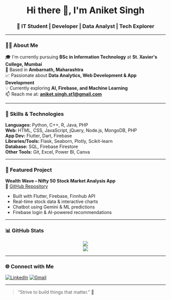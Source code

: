<h1 align="center">Hi there 👋, I'm Aniket Singh</h1>
<h3 align="center">🚀 IT Student | Developer | Data Analyst | Tech Explorer</h3>

---

### 🧑‍🎓 About Me

🎓 I'm currently pursuing **BSc in Information Technology** at **St. Xavier's College, Mumbai**  
📍 Based in **Ambarnath, Maharashtra**  
📈 Passionate about **Data Analytics, Web Development & App Development**  
💡 Currently exploring **AI, Firebase, and Machine Learning**  
📫 Reach me at: **aniket.singh.st1@gmail.com**  

---

### 🧰 Skills & Technologies

**Languages:** Python, C++, R, Java, PHP  
**Web:** HTML, CSS, JavaScript, jQuery, Node.js, MongoDB, PHP  
**App Dev:** Flutter, Dart, Firebase  
**Libraries/Tools:** Flask, Seaborn, Plotly, Scikit-learn  
**Database:** SQL, Firebase Firestore  
**Other Tools:** Git, Excel, Power BI, Canva

---

### 📱 Featured Project

**Wealth Wave – Nifty 50 Stock Market Analysis App**  
🔗 [GitHub Repository](https://github.com/SinghAniket24/wealth-wave-app)  
- Built with Flutter, Firebase, Finnhub API  
- Real-time stock data & interactive charts  
- Chatbot using Gemini & ML predictions  
- Firebase login & AI-powered recommendations

---

### 📊 GitHub Stats

<p align="center">
  <img src="https://github-readme-stats.vercel.app/api?username=SinghAniket24&show_icons=true&theme=tokyonight" />
  <br/>
  <img src="https://github-readme-streak-stats.herokuapp.com/?user=SinghAniket24&theme=tokyonight" />
</p>

---

### 🌐 Connect with Me

[![LinkedIn](https://img.shields.io/badge/LinkedIn-blue?style=flat&logo=linkedin&logoColor=white)](https://www.linkedin.com/in/singhaniket24)
[![Gmail](https://img.shields.io/badge/Gmail-red?style=flat&logo=gmail&logoColor=white)](mailto:aniket.singh.st1@gmail.com)

---

> “Strive to build things that matter.” 🚀
